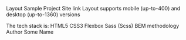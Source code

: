 Layout Sample Project
Site link
Layout supports mobile (up-to-400) and desktop (up-to-1360) versions

The tech stack is:
HTML5
CSS3
Flexbox
Sass (Scss)
BEM methodology
Author
Some Name
